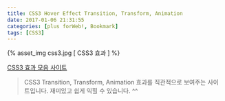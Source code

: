 ```yaml
---
title: CSS3 Hover Effect Transition, Transform, Animation
date: 2017-01-06 21:31:55
categories: [plus forWeb!, Bookmark]
tags: [CSS3]
---
```


{% asset_img css3.jpg [ CSS3 효과 ] %}

[CSS3 효과 모음 사이트](http://james-star.com/answers/en/css3-hover-effect-transitions-transformations-and-animations/)

> CSS3 Transition, Transform, Animation 효과를 직관적으로 보여주는 사이트입니다.
재미있고 쉽게 익힐 수 있습니다. ^^
